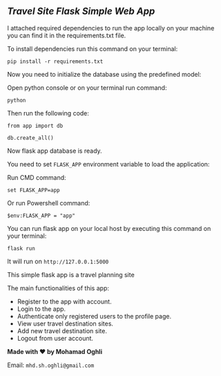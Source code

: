 ## _Travel Site Flask Simple Web App_

I attached required dependencies to run the app locally on your machine
you can find it in the requirements.txt file.

To install dependencies run this command on your terminal:

`pip install -r requirements.txt`

Now you need to initialize the database using the predefined model:

Open python console or on your terminal run command:

`python`

Then run the following code:

`from app import db`

`db.create_all()`

Now flask app database is ready.

You need to set `FLASK_APP` environment variable to load the application:

Run CMD command:

`set FLASK_APP=app`

Or run Powershell command:

`$env:FLASK_APP = "app"`

You can run flask app on your local host by executing this command on your terminal:

`flask run`

It will run on  `http://127.0.0.1:5000`

This simple flask app is a travel planning site 

The main functionalities of this app:
* Register to the app with account.
* Login to the app.
* Authenticate only registered users to the profile page.
* View user travel destination sites.
* Add new travel destination site.
* Logout from user account.


**Made with ❤ by Mohamad Oghli**

Email:
`mhd.sh.oghli@gmail.com`